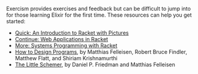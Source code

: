Exercism provides exercises and feedback but can be difficult to jump into for those learning Elixir for the first time.
These resources can help you get started:

* [Quick: An Introduction to Racket with Pictures](http://docs.racket-lang.org/quick/)
* [Continue: Web Applications in Racket](http://docs.racket-lang.org/continue/index.html)
* [More: Systems Programming with Racket](http://docs.racket-lang.org/more/index.html)
* [How to Design Programs](http://htdp.org/), by Matthias Felleisen, Robert Bruce Findler, Matthew Flatt, and Shiriam Krishnamurthi
* [The Little Schemer](http://mitpress.mit.edu/books/little-schemer), by Daniel P. Friedman and Matthias Felleisen
